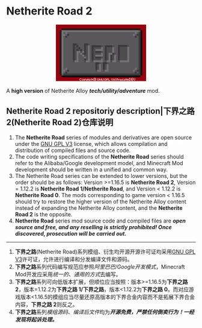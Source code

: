 # Netherite Road 2

<div align ="center"><img src="https://github.com/MCPrinciple/.github/blob/main/pictures/netheriteroad2.png"></div>

A **high version** of Netherite Alloy ***tech/utility/adventure*** mod.
 
Netherite Road 2 repositoriy description|下界之路2(Netherite Road 2)仓库说明
----

1. The **Netherite Road** series of modules and derivatives are open source under the [GNU GPL V3](https://github.com/MCPrinciple/NetheriteRoad-2/blob/main/LICENSE) license, which allows compilation and distribution of compiled files and source code.  
2. The code writing specifications of the **Netherite Road** series should refer to the Alibaba/Google development model, and Minecraft Mod development should be written in a unified and common way.  
3. The Netherite Road series can be extended to lower versions, but the order should be as follows: Version >=1.16.5 is **Netherite Road 2**, Version = 1.12.2 is **Netherite Road 1/Netherite Road**, and Version < 1.12.2 is **Netherite Road 0**. The mods corresponding to game version < 1.16.5 should try to restore the higher version of the Netherite Alloy content instead of expanding the Netherite Alloy content, and the **Netherite Road 2** is the opposite.  
4. **Netherite Road** series mod source code and compiled files are ***open source and free, and any reselling is strictly prohibited! Once discovered, prosecution will be carried out.***

----

1. **下界之路**(Netherite Road)系列模组、衍生均开源开源许可证均采用[GNU GPL V3](https://github.com/MCPrinciple/NetheriteRoad-2/blob/main/LICENSE)许可证，允许进行编译和分发编译文件和源码。  
2. **下界之路**系列代码编写规范应参照*阿里巴巴/Google开发模式*，Minecraft Mod开发应采用*统一的、通用的方式*去编写。  
3. **下界之路**系列可向低版本扩展，但顺位应当按照：版本>=1.16.5为**下界之路 2**，版本=1.12.2为**下界之路 1/下界之路**，版本<1.12.2为**下界之路 0**。而对应游戏版本<1.16.5的模组应当尽量还原高版本的下界合金内容而不是拓展下界合金内容，**下界之路 2**则反之。  
4. **下界之路**系列*模组源码、编译后文件*均为***开源免费，严禁任何倒卖行为！一经发现将起诉处理。***

